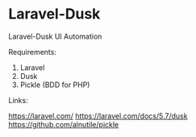 # Laravel-Dusk
Laravel-Dusk UI Automation

Requirements:

1. Laravel
2. Dusk
3. Pickle (BDD for PHP)

Links:

https://laravel.com/
https://laravel.com/docs/5.7/dusk
https://github.com/alnutile/pickle
